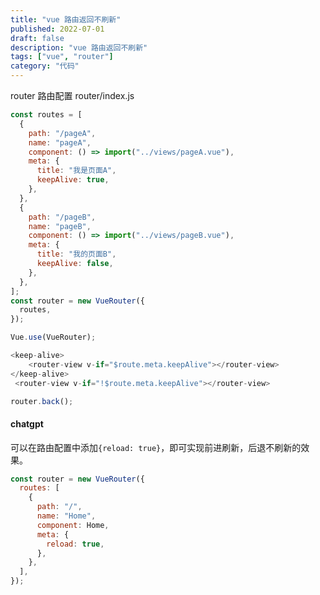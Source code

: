 ```yaml
---
title: "vue 路由返回不刷新"
published: 2022-07-01
draft: false
description: "vue 路由返回不刷新"
tags: ["vue", "router"]
category: "代码"
---
```


router 路由配置 router/index.js

```js
const routes = [
  {
    path: "/pageA",
    name: "pageA",
    component: () => import("../views/pageA.vue"),
    meta: {
      title: "我是页面A",
      keepAlive: true,
    },
  },
  {
    path: "/pageB",
    name: "pageB",
    component: () => import("../views/pageB.vue"),
    meta: {
      title: "我的页面B",
      keepAlive: false,
    },
  },
];
const router = new VueRouter({
  routes,
});

Vue.use(VueRouter);
```

```js
<keep-alive>
	<router-view v-if="$route.meta.keepAlive"></router-view>
</keep-alive>
 <router-view v-if="!$route.meta.keepAlive"></router-view>
```

```js
router.back();
```

#### chatgpt

可以在路由配置中添加`{reload: true}`，即可实现前进刷新，后退不刷新的效果。

```javascript
const router = new VueRouter({
  routes: [
    {
      path: "/",
      name: "Home",
      component: Home,
      meta: {
        reload: true,
      },
    },
  ],
});
```
